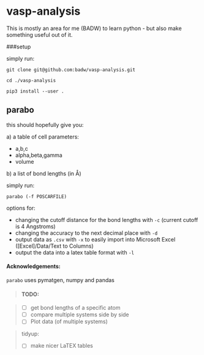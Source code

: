 # vasp-analysis
This is mostly an area for me (BADW) to learn python - but also make something useful out of it.

###setup

simply run:
``` 
git clone git@github.com:badw/vasp-analysis.git

cd ./vasp-analysis

pip3 install --user .
```
## parabo
this should hopefully give you:

a) a table of cell parameters:

* a,b,c
* alpha,beta,gamma
* volume

b) a list of bond lengths (in Å)

simply run:
```
parabo (-f POSCARFILE)
```
options for:

* changing the cutoff distance for the bond lengths with `-c` (current cutoff is 4 Angstroms)
* changing the accuracy to the next decimal place with `-d`
* output data as `.csv` with `-x` to easily import into Microsoft Excel ([Excel]/Data/Text to Columns)
* output the data into a latex table format with `-l` 


#### Acknowledgements:

`parabo` uses pymatgen, numpy and pandas

> #### TODO:

> - [ ] get bond lengths of a specific atom
> - [ ] compare multiple systems side by side
> - [ ] Plot data (of multiple systems) 

> tidyup:
> - [ ] make nicer LaTEX tables

